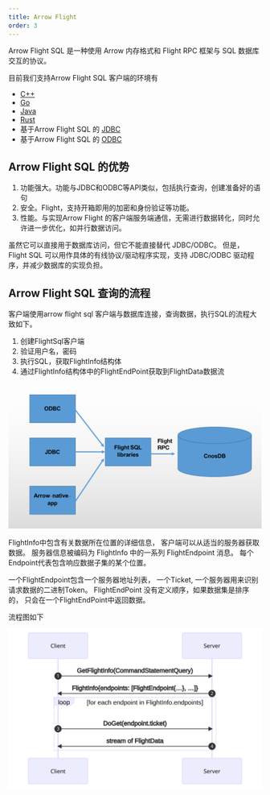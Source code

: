 ```yaml
---
title: Arrow Flight
order: 3
---
```


Arrow Flight SQL 是一种使用 Arrow 内存格式和 Flight RPC 框架与 SQL 数据库交互的协议。

目前我们支持Arrow Flight SQL 客户端的环境有

- [C++](c++.md)
- [Go](go.md)
- [Java](java.md)
- [Rust](rust.md)
- 基于Arrow Flight SQL 的 [JDBC](JDBC.md)
- 基于Arrow Flight SQL 的 [ODBC](ODBC.md)

## Arrow Flight SQL 的优势

1. 功能强大。功能与JDBC和ODBC等API类似，包括执行查询，创建准备好的语句
2. 安全。Flight，支持开箱即用的加密和身份验证等功能。
3. 性能。与实现Arrow Flight 的客户端服务端通信，无需进行数据转化，同时允许进一步优化，如并行数据访问。

虽然它可以直接用于数据库访问，但它不能直接替代 JDBC/ODBC。 但是，Flight SQL 可以用作具体的有线协议/驱动程序实现，支持 JDBC/ODBC 驱动程序，并减少数据库的实现负担。




## Arrow Flight SQL 查询的流程

客户端使用arrow flight sql 客户端与数据库连接，查询数据，执行SQL的流程大致如下。

1. 创建FlightSql客户端
2. 验证用户名，密码
3. 执行SQL，获取FlightInfo结构体
4. 通过FlightInfo结构体中的FlightEndPoint获取到FlightData数据流


![](../source/_static/img/arrow_flight_flow.png)
 
FlightInfo中包含有关数据所在位置的详细信息，
客户端可以从适当的服务器获取数据。
服务器信息被编码为 FlightInfo 中的一系列 FlightEndpoint 消息。 
每个Endpoint代表包含响应数据子集的某个位置。

一个FlightEndpoint包含一个服务器地址列表，
一个Ticket, 一个服务器用来识别请求数据的二进制Token。
FlightEndPoint 没有定义顺序，如果数据集是排序的，
只会在一个FlightEndPoint中返回数据。





流程图如下

![流程图](../source/_static/img/CommandStatementQuery.mmd.svg)

